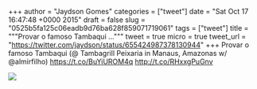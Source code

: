 
+++
author = "Jaydson Gomes"
categories = ["tweet"]
date = "Sat Oct 17 16:47:48 +0000 2015"
draft = false
slug = "0525b5fa125c06eadb9d76ba628f859071719061"
tags = ["tweet"]
title = """Provar o famoso Tambaqui ..."""
tweet = true
micro = true
tweet_url = "https://twitter.com/jaydson/status/655424987378130944"
+++
Provar o famoso Tambaqui (@ Tambagrill Peixaria in Manaus, Amazonas w/ @almirfilho) https://t.co/BuYiUROM4q http://t.co/RHxxgPuGnv

![](/images/tweet-media/655424987378130944-CRiJjaTW0AA5R43.jpg)
